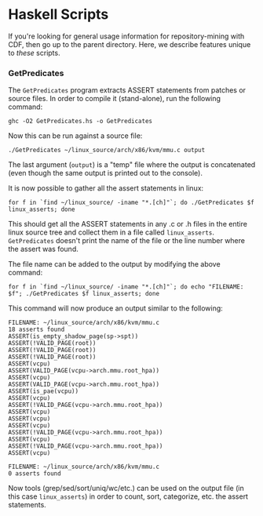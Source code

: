 # Haskell Scripts
If you're looking for general usage information for repository-mining with CDF, then go up to the parent directory. Here, we describe features unique to *these* scripts.

### GetPredicates
The `GetPredicates` program extracts ASSERT statements from patches or source files. In order to compile it (stand-alone), run the following command:
``` 
ghc -O2 GetPredicates.hs -o GetPredicates
```
 
Now this can be run against a source file:

``` 
./GetPredicates ~/linux_source/arch/x86/kvm/mmu.c output
```

The last argument (`output`) is a "temp" file where the output is concatenated (even though the same output is printed out to the console).



It is now possible to gather all the assert statements in linux:


```
for f in `find ~/linux_source/ -iname "*.[ch]"`; do ./GetPredicates $f linux_asserts; done
```
 


This should get all the ASSERT statements in any .c or .h files in the entire linux source tree and collect them in a file called `linux_asserts`. `GetPredicates` doesn't print the name of the file or the line number where the assert was found.  



The file name can be added to the output by modifying the above command:


```
for f in `find ~/linux_source/ -iname "*.[ch]"`; do echo "FILENAME: $f"; ./GetPredicates $f linux_asserts; done
```
 

This command will now produce an output similar to the following:
 
```
FILENAME: ~/linux_source/arch/x86/kvm/mmu.c
18 asserts found
ASSERT(is_empty_shadow_page(sp->spt))
ASSERT(!VALID_PAGE(root))
ASSERT(!VALID_PAGE(root))
ASSERT(!VALID_PAGE(root))
ASSERT(vcpu)
ASSERT(VALID_PAGE(vcpu->arch.mmu.root_hpa))
ASSERT(vcpu)
ASSERT(VALID_PAGE(vcpu->arch.mmu.root_hpa))
ASSERT(is_pae(vcpu))
ASSERT(vcpu)
ASSERT(!VALID_PAGE(vcpu->arch.mmu.root_hpa))
ASSERT(vcpu)
ASSERT(vcpu)
ASSERT(vcpu)
ASSERT(!VALID_PAGE(vcpu->arch.mmu.root_hpa))
ASSERT(vcpu)
ASSERT(!VALID_PAGE(vcpu->arch.mmu.root_hpa))
ASSERT(vcpu)
 
FILENAME: ~/linux_source/arch/x86/kvm/mmu.c
0 asserts found
```
 

Now tools (grep/sed/sort/uniq/wc/etc.) can be used on the output file (in this case `linux_asserts`) in order to count, sort, categorize, etc. the assert statements.
